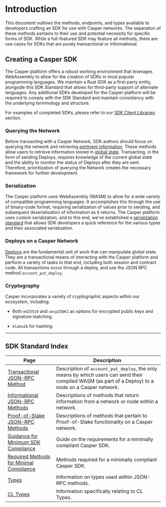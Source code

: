 # Introduction

This document outlines the methods, endpoints, and types available to developers crafting an SDK for use with Casper networks. The separation of these methods pertains to their use and potential necessity for specific forms of SDK. While a full-featured SDK may feature all methods, there are use cases for SDKs that are purely transactional or informational.

## Creating a Casper SDK

The Casper platform offers a robust working environment that leverages WebAssembly to allow for the creation of SDKs in most popular programming languages. We maintain a Rust SDK as a first-party entity, alongside this SDK Standard that allows for third-party support of alternate languages. Any additional SDKs developed for the Casper platform will be required to comply with the SDK Standard and maintain consistency with the underlying terminology and structure. 

For examples of completed SDKs, please refer to our [SDK Client Libraries](../../../sdk/) section.

### Querying the Network

Before transacting with a Casper Network, SDK authors should focus on querying the network and retrieving [pertinent information](../sdkspec/json-rpc-informational.md). These methods allow users to retrieve information stored in [global state](../../../glossary/G#global-state). Transacting, in the form of sending Deploys, requires knowledge of the current global state and the ability to monitor the status of Deploys after they are sent. Therefore, prioritization of querying the Network creates the necessary framework for further development.

### Serialization

The Casper platform uses WebAssembly (WASM) to allow for a wide variety of compatible programming languages. It accomplishes this through the use of binary-code format, requiring serialization of values prior to sending, and subsequent deserialization of information as it returns. The Casper platform uses custom serialization, and to this end, we've established a [serialization standard](../../../design/serialization-standard/) that allows SDK developers a quick reference for the various types and their associated serialization.

### Deploys on a Casper Network

[Deploys](../../../design/execution-semantics#deploys) are the fundamental unit of work that can manipulate global state. They are a transactional means of interacting with the Casper platform and perform a variety of tasks to that end, including both session and contract code. All transactions occur through a deploy, and use the JSON RPC method `account_put_deploy`.

### Cryptography

Casper incorporates a variety of cryptographic aspects within our ecosystem, including:

* Both `ed25519` and `secp256K1` as options for encrypted public keys and signature matching.

* `blake2b` for hashing.

-------


## SDK Standard Index

|Page|Description|
|----|-----------|
|[Transactional JSON-RPC Method](../sdkspec/json-rpc-transactional.md)|Description of `account_put_deploy`, the only means by which users can send their compiled WASM (as part of a Deploy) to a node on a Casper network.|
|[Informational JSON-RPC Methods](../sdkspec/json-rpc-informational.md)|Descriptions of methods that return information from a network or node within a network.|
|[Proof-of-Stake JSON-RPC Methods](../sdkspec/json-rpc-pos.md)|Descriptions of methods that pertain to Proof-of-Stake functionality on a Casper network.|
|[Guidance for Minimum SDK Compliance](../sdkspec/guidance.md)|Guide on the requirements for a minimally compliant Casper SDK.|
|[Required Methods for Minimal Compliance](../sdkspec/json-rpc-minimal.md)|Methods required for a minimally compliant Casper SDK.|
|[Types](../sdkspec/types_chain.md)|Information on types used within JSON-RPC methods.|
|[CL Types](../sdkspec/types_cl.md)|Information specifically relating to CL Types.|

